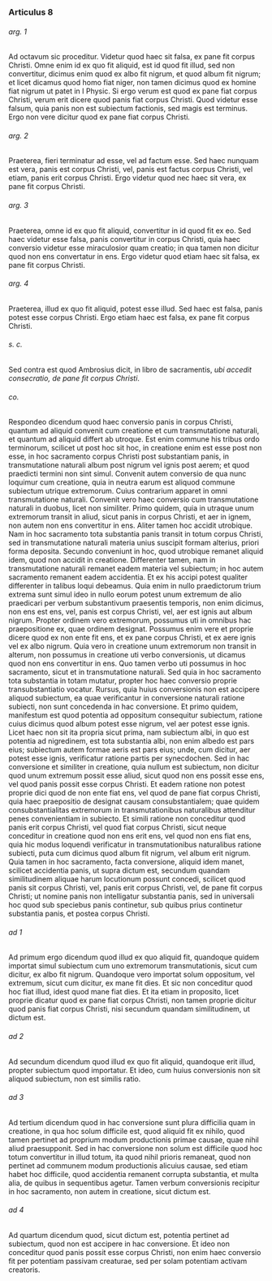 ### Articulus 8

###### arg. 1
Ad octavum sic proceditur. Videtur quod haec sit falsa, ex pane fit corpus Christi. Omne enim id ex quo fit aliquid, est id quod fit illud, sed non convertitur, dicimus enim quod ex albo fit nigrum, et quod album fit nigrum; et licet dicamus quod homo fiat niger, non tamen dicimus quod ex homine fiat nigrum ut patet in I Physic. Si ergo verum est quod ex pane fiat corpus Christi, verum erit dicere quod panis fiat corpus Christi. Quod videtur esse falsum, quia panis non est subiectum factionis, sed magis est terminus. Ergo non vere dicitur quod ex pane fiat corpus Christi.

###### arg. 2
Praeterea, fieri terminatur ad esse, vel ad factum esse. Sed haec nunquam est vera, panis est corpus Christi, vel, panis est factus corpus Christi, vel etiam, panis erit corpus Christi. Ergo videtur quod nec haec sit vera, ex pane fit corpus Christi.

###### arg. 3
Praeterea, omne id ex quo fit aliquid, convertitur in id quod fit ex eo. Sed haec videtur esse falsa, panis convertitur in corpus Christi, quia haec conversio videtur esse miraculosior quam creatio; in qua tamen non dicitur quod non ens convertatur in ens. Ergo videtur quod etiam haec sit falsa, ex pane fit corpus Christi.

###### arg. 4
Praeterea, illud ex quo fit aliquid, potest esse illud. Sed haec est falsa, panis potest esse corpus Christi. Ergo etiam haec est falsa, ex pane fit corpus Christi.

###### s. c.
Sed contra est quod Ambrosius dicit, in libro de sacramentis, *ubi accedit consecratio, de pane fit corpus Christi*.

###### co.
Respondeo dicendum quod haec conversio panis in corpus Christi, quantum ad aliquid convenit cum creatione et cum transmutatione naturali, et quantum ad aliquid differt ab utroque. Est enim commune his tribus ordo terminorum, scilicet ut post hoc sit hoc, in creatione enim est esse post non esse, in hoc sacramento corpus Christi post substantiam panis, in transmutatione naturali album post nigrum vel ignis post aerem; et quod praedicti termini non sint simul. Convenit autem conversio de qua nunc loquimur cum creatione, quia in neutra earum est aliquod commune subiectum utrique extremorum. Cuius contrarium apparet in omni transmutatione naturali. Convenit vero haec conversio cum transmutatione naturali in duobus, licet non similiter. Primo quidem, quia in utraque unum extremorum transit in aliud, sicut panis in corpus Christi, et aer in ignem, non autem non ens convertitur in ens. Aliter tamen hoc accidit utrobique. Nam in hoc sacramento tota substantia panis transit in totum corpus Christi, sed in transmutatione naturali materia unius suscipit formam alterius, priori forma deposita. Secundo conveniunt in hoc, quod utrobique remanet aliquid idem, quod non accidit in creatione. Differenter tamen, nam in transmutatione naturali remanet eadem materia vel subiectum; in hoc autem sacramento remanent eadem accidentia. Et ex his accipi potest qualiter differenter in talibus loqui debeamus. Quia enim in nullo praedictorum trium extrema sunt simul ideo in nullo eorum potest unum extremum de alio praedicari per verbum substantivum praesentis temporis, non enim dicimus, non ens est ens, vel, panis est corpus Christi, vel, aer est ignis aut album nigrum. Propter ordinem vero extremorum, possumus uti in omnibus hac praepositione ex, quae ordinem designat. Possumus enim vere et proprie dicere quod ex non ente fit ens, et ex pane corpus Christi, et ex aere ignis vel ex albo nigrum. Quia vero in creatione unum extremorum non transit in alterum, non possumus in creatione uti verbo conversionis, ut dicamus quod non ens convertitur in ens. Quo tamen verbo uti possumus in hoc sacramento, sicut et in transmutatione naturali. Sed quia in hoc sacramento tota substantia in totam mutatur, propter hoc haec conversio proprie transubstantiatio vocatur. Rursus, quia huius conversionis non est accipere aliquod subiectum, ea quae verificantur in conversione naturali ratione subiecti, non sunt concedenda in hac conversione. Et primo quidem, manifestum est quod potentia ad oppositum consequitur subiectum, ratione cuius dicimus quod album potest esse nigrum, vel aer potest esse ignis. Licet haec non sit ita propria sicut prima, nam subiectum albi, in quo est potentia ad nigredinem, est tota substantia albi, non enim albedo est pars eius; subiectum autem formae aeris est pars eius; unde, cum dicitur, aer potest esse ignis, verificatur ratione partis per synecdochen. Sed in hac conversione et similiter in creatione, quia nullum est subiectum, non dicitur quod unum extremum possit esse aliud, sicut quod non ens possit esse ens, vel quod panis possit esse corpus Christi. Et eadem ratione non potest proprie dici quod de non ente fiat ens, vel quod de pane fiat corpus Christi, quia haec praepositio de designat causam consubstantialem; quae quidem consubstantialitas extremorum in transmutationibus naturalibus attenditur penes convenientiam in subiecto. Et simili ratione non conceditur quod panis erit corpus Christi, vel quod fiat corpus Christi, sicut neque conceditur in creatione quod non ens erit ens, vel quod non ens fiat ens, quia hic modus loquendi verificatur in transmutationibus naturalibus ratione subiecti, puta cum dicimus quod album fit nigrum, vel album erit nigrum. Quia tamen in hoc sacramento, facta conversione, aliquid idem manet, scilicet accidentia panis, ut supra dictum est, secundum quandam similitudinem aliquae harum locutionum possunt concedi, scilicet quod panis sit corpus Christi, vel, panis erit corpus Christi, vel, de pane fit corpus Christi; ut nomine panis non intelligatur substantia panis, sed in universali hoc quod sub speciebus panis continetur, sub quibus prius continetur substantia panis, et postea corpus Christi.

###### ad 1
Ad primum ergo dicendum quod illud ex quo aliquid fit, quandoque quidem importat simul subiectum cum uno extremorum transmutationis, sicut cum dicitur, ex albo fit nigrum. Quandoque vero importat solum oppositum, vel extremum, sicut cum dicitur, ex mane fit dies. Et sic non conceditur quod hoc fiat illud, idest quod mane fiat dies. Et ita etiam in proposito, licet proprie dicatur quod ex pane fiat corpus Christi, non tamen proprie dicitur quod panis fiat corpus Christi, nisi secundum quandam similitudinem, ut dictum est.

###### ad 2
Ad secundum dicendum quod illud ex quo fit aliquid, quandoque erit illud, propter subiectum quod importatur. Et ideo, cum huius conversionis non sit aliquod subiectum, non est similis ratio.

###### ad 3
Ad tertium dicendum quod in hac conversione sunt plura difficilia quam in creatione, in qua hoc solum difficile est, quod aliquid fit ex nihilo, quod tamen pertinet ad proprium modum productionis primae causae, quae nihil aliud praesupponit. Sed in hac conversione non solum est difficile quod hoc totum convertitur in illud totum, ita quod nihil prioris remaneat, quod non pertinet ad communem modum productionis alicuius causae, sed etiam habet hoc difficile, quod accidentia remanent corrupta substantia, et multa alia, de quibus in sequentibus agetur. Tamen verbum conversionis recipitur in hoc sacramento, non autem in creatione, sicut dictum est.

###### ad 4
Ad quartum dicendum quod, sicut dictum est, potentia pertinet ad subiectum, quod non est accipere in hac conversione. Et ideo non conceditur quod panis possit esse corpus Christi, non enim haec conversio fit per potentiam passivam creaturae, sed per solam potentiam activam creatoris.

